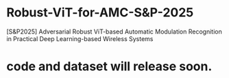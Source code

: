 # Robust-ViT-for-AMC-S&P-2025
[S&amp;P2025] Adversarial Robust ViT-based Automatic Modulation Recognition in Practical Deep Learning-based Wireless Systems

# code and dataset will release soon.
